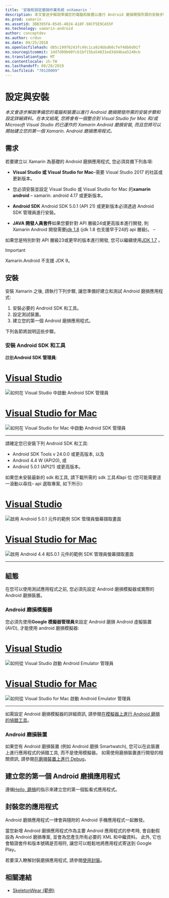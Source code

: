```yaml
---
title: '安裝和設定磨損作業系統 onXamarin '
description: 本文會逐步解說準備您的電腦和裝置以進行 Android 磨損開發所需的安裝步驟和設定詳細資料。 在本文結尾, 您將會有一個整合到 Visual Studio for Mac 和/或 Microsoft Visual Studio 的已運作的 Xamarin Android 磨損安裝, 而且您將可以開始建立您的第一個 Xamarin. Android 磨損應用程式。
ms.prod: xamarin
ms.assetid: 3BB395FA-0545-4024-A18F-98CF5E9CA55F
ms.technology: xamarin-android
author: conceptdev
ms.author: crdun
ms.date: 04/25/2018
ms.openlocfilehash: d85c199f6243fc49c1ca924bbd60cfef48b6d91f
ms.sourcegitcommit: 1dd7d09b60fcb1bf15ba54831ed3dd46aa5240cb
ms.translationtype: MT
ms.contentlocale: zh-TW
ms.lasthandoff: 08/28/2019
ms.locfileid: "70120009"
---
```

# <a name="setup-and-installation"></a>設定與安裝

_本文會逐步解說準備您的電腦和裝置以進行 Android 磨損開發所需的安裝步驟和設定詳細資料。在本文結尾, 您將會有一個整合到 Visual Studio for Mac 和/或 Microsoft Visual Studio 的已運作的 Xamarin Android 磨損安裝, 而且您將可以開始建立您的第一個 Xamarin. Android 磨損應用程式。_

## <a name="requirements"></a>需求

若要建立以 Xamarin 為基礎的 Android 磨損應用程式, 您必須具備下列各項:

- **Visual Studio 或 Visual Studio for Mac**&ndash;需要 Visual Studio 2017 的社區或更新版本。

- 您必須安裝並設定 Visual Studio 或 Visual Studio for Mac 的**xamarin android** &ndash; xamarin. android 4.17 或更新版本。

- **Android SDK** Android SDK 5.0.1 (API 21) 或更新版本必須透過 Android SDK 管理員進行安裝。

- **JAVA 開發人員套件**如果您要針對 API 層級24或更高版本進行開發, 則 Xamarin Android 開發需要[jdk 1.8](https://www.oracle.com/technetwork/java/javase/downloads/jdk8-downloads-2133151.html) (jdk 1.8 也支援早于24的 api 層級)。 &ndash;

如果您是特別針對 API 層級23或更早的版本進行開發, 您可以繼續使用[JDK 1.7](https://www.oracle.com/technetwork/java/javase/downloads/jdk7-downloads-1880260.html) 。

> [!IMPORTANT]
> Xamarin.Android 不支援 JDK 9。

## <a name="installation"></a>安裝

安裝 Xamarin 之後, 請執行下列步驟, 讓您準備好建立和測試 Android 磨損應用程式: 

1. 安裝必要的 Android SDK 和工具。
2. 設定測試裝置。
3. 建立您的第一個 Android 磨損應用程式。

下列各節將說明這些步驟。


### <a name="install-android-sdk-and-tools"></a>安裝 Android SDK 和工具 

啟動**Android SDK 管理員**: 

# <a name="visual-studiotabwindows"></a>[Visual Studio](#tab/windows)

![如何在 Visual Studio 中啟動 Android SDK 管理員](installation-images/vs/sdk-menu.png)

# <a name="visual-studio-for-mactabmacos"></a>[Visual Studio for Mac](#tab/macos)

![如何在 Visual Studio for Mac 中啟動 Android SDK 管理員](installation-images/xs/sdk-menu.png)

-----


請確定您已安裝下列 Android SDK 和工具:

- Android SDK Tools v 24.0.0 或更高版本, 以及
- Android 4.4 W (API20), 或
- Android 5.0.1 (API21) 或更高版本。

如果您未安裝最新的 sdk 和工具, 請下載所需的 sdk 工具*和*api 位 (您可能需要逐一滾動以尋找&ndash; api 選取專案, 如下所示): 

# <a name="visual-studiotabwindows"></a>[Visual Studio](#tab/windows)

![啟用 Android 5.0.1 元件的範例 SDK 管理員螢幕擷取畫面](installation-images/vs/sdk-select.png)

# <a name="visual-studio-for-mactabmacos"></a>[Visual Studio for Mac](#tab/macos)

![啟用 Android 4.4 和5.0.1 元件的範例 SDK 管理員螢幕擷取畫面](installation-images/xs/sdk-select.png)

-----


## <a name="configuration"></a>組態

在您可以使用測試應用程式之前, 您必須先設定 Android 磨損模擬器或實際的 Android 磨損裝置。 


### <a name="android-wear-emulator"></a>Android 磨損模擬器

您必須先使用**Google 模擬器管理員**來設定 Android 磨損 Android 虛擬裝置 (AVD), 才能使用 android 磨損模擬器:

# <a name="visual-studiotabwindows"></a>[Visual Studio](#tab/windows)

![如何從 Visual Studio 啟動 Android Emulator 管理員](installation-images/vs/emulator-menu.png)

# <a name="visual-studio-for-mactabmacos"></a>[Visual Studio for Mac](#tab/macos)

![如何從 Visual Studio for Mac 啟動 Android Emulator 管理員](installation-images/xs/emulator-menu.png)

-----

如需設定 Android 磨損模擬器的詳細資訊, 請參閱[在模擬器上進行 Android 磨損的偵錯工具](~/android/wear/deploy-test/debug-on-emulator.md)。


### <a name="android-wear-device"></a>Android 磨損裝置

如果您有 Android 磨損裝置 (例如 Android 磨損 Smartwatch), 您可以在此裝置上進行應用程式的偵錯工具, 而不是使用模擬器。 如需使用磨損裝置進行開發的相關資訊, 請參閱[在磨損裝置上進行 Debug](~/android/wear/deploy-test/debug-on-device.md)。


## <a name="create-your-first-android-wear-app"></a>建立您的第一個 Android 磨損應用程式

遵循[Hello, 磨損](~/android/wear/get-started/hello-wear.md)的指示來建立您的第一個監看式應用程式。


## <a name="packaging-your-app"></a>封裝您的應用程式

Android 磨損應用程式一律會與隨附的 Android 手機應用程式一起散發。 

當您新增 Android 磨損應用程式作為主要 Android 應用程式的參考時, 會自動假設為 Android 磨損專案, 並會為您產生所有必要的 XML 和中繼資料。 此外, 它也會驗證套件和版本號碼是否相符, 讓您可以輕鬆地將應用程式寄送到 Google Play。 

若要深入瞭解封裝磨損應用程式, 請參閱[使用封裝](~/android/wear/deploy-test/packaging.md)。


## <a name="related-links"></a>相關連結

- [SkeletonWear (範例)](https://docs.microsoft.com/samples/xamarin/monodroid-samples/wear-skeletonwear)
